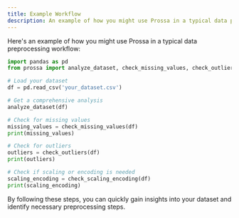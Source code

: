 ```yaml
---
title: Example Workflow
description: An example of how you might use Prossa in a typical data preprocessing workflow.
---
```


Here's an example of how you might use Prossa in a typical data preprocessing workflow:

```python
import pandas as pd
from prossa import analyze_dataset, check_missing_values, check_outliers, check_scaling_encoding

# Load your dataset
df = pd.read_csv('your_dataset.csv')

# Get a comprehensive analysis
analyze_dataset(df)

# Check for missing values
missing_values = check_missing_values(df)
print(missing_values)

# Check for outliers
outliers = check_outliers(df)
print(outliers)

# Check if scaling or encoding is needed
scaling_encoding = check_scaling_encoding(df)
print(scaling_encoding)
```

By following these steps, you can quickly gain insights into your dataset and identify necessary preprocessing steps.